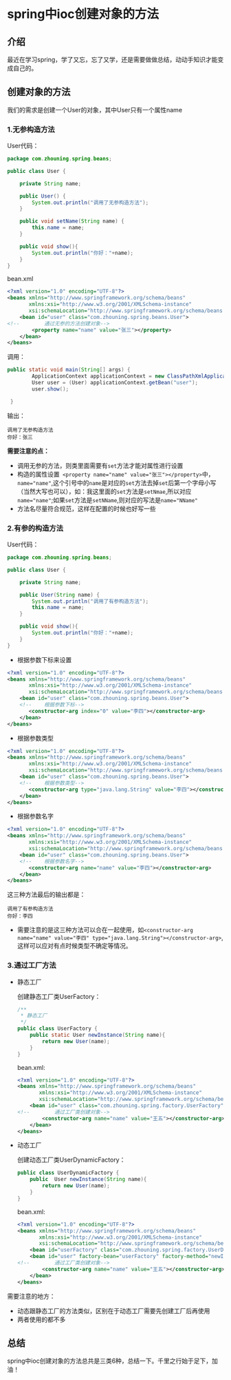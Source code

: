# spring中ioc创建对象的方法

## 介绍

最近在学习spring，学了又忘，忘了又学，还是需要做做总结，动动手知识才能变成自己的。

## 创建对象的方法

我们的需求是创建一个User的对象，其中User只有一个属性name

### 1.无参构造方法

User代码：

```java
package com.zhouning.spring.beans;

public class User {

    private String name;

    public User() {
        System.out.println("调用了无参构造方法");
    }

    public void setName(String name) {
        this.name = name;
    }

    public void show(){
        System.out.println("你好："+name);
    }
}

```

bean.xml

```xml
<?xml version="1.0" encoding="UTF-8"?>
<beans xmlns="http://www.springframework.org/schema/beans"
       xmlns:xsi="http://www.w3.org/2001/XMLSchema-instance"
       xsi:schemaLocation="http://www.springframework.org/schema/beans http://www.springframework.org/schema/beans/spring-beans.xsd">
    <bean id="user" class="com.zhouning.spring.beans.User">
<!--        通过无参的方法创建对象-->
        <property name="name" value="张三"></property>
    </bean>
</beans>
```

调用：

```java
public static void main(String[] args) {
        ApplicationContext applicationContext = new ClassPathXmlApplicationContext("bean.xml");
        User user = (User) applicationContext.getBean("user");
        user.show();

 }
```

输出：

```shell
调用了无参构造方法
你好：张三
```

**需要注意的点：**

* 调用无参的方法，则类里面需要有`set`方法才能对属性进行设置
* 构造的属性设置` <property name="name" value="张三"></property>`中，`name="name"`,这个引号中的`name`是对应的`set`方法去掉`set`后第一个字母小写（当然大写也可以），如：我这里面的`set`方法是`setNmae`,所以对应`name="name"`;如果`set`方法是`setNName`,则对应的写法是`name="NName"`
* 方法名尽量符合规范，这样在配置的时候也好写一些

### 2.有参的构造方法

User代码：

```java
package com.zhouning.spring.beans;

public class User {

    private String name;

    public User(String name) {
        System.out.println("调用了有参构造方法");
        this.name = name;
    }

    public void show(){
        System.out.println("你好："+name);
    }
}

```

* 根据参数下标来设置

```xml
<?xml version="1.0" encoding="UTF-8"?>
<beans xmlns="http://www.springframework.org/schema/beans"
       xmlns:xsi="http://www.w3.org/2001/XMLSchema-instance"
       xsi:schemaLocation="http://www.springframework.org/schema/beans http://www.springframework.org/schema/beans/spring-beans.xsd">
    <bean id="user" class="com.zhouning.spring.beans.User">
    <!--    根据参数下标-->
       <constructor-arg index="0" value="李四"></constructor-arg>
    </bean>
</beans>
```

* 根据参数类型

```xml
<?xml version="1.0" encoding="UTF-8"?>
<beans xmlns="http://www.springframework.org/schema/beans"
       xmlns:xsi="http://www.w3.org/2001/XMLSchema-instance"
       xsi:schemaLocation="http://www.springframework.org/schema/beans http://www.springframework.org/schema/beans/spring-beans.xsd">
    <bean id="user" class="com.zhouning.spring.beans.User">
    <!--    根据参数类型-->
       <constructor-arg type="java.lang.String" value="李四"></constructor-arg>
    </bean>
</beans>
```

* 根据参数名字

```xml
<?xml version="1.0" encoding="UTF-8"?>
<beans xmlns="http://www.springframework.org/schema/beans"
       xmlns:xsi="http://www.w3.org/2001/XMLSchema-instance"
       xsi:schemaLocation="http://www.springframework.org/schema/beans http://www.springframework.org/schema/beans/spring-beans.xsd">
    <bean id="user" class="com.zhouning.spring.beans.User">
    <!--    根据参数名字-->
       <constructor-arg name="name" value="李四"></constructor-arg>
    </bean>
</beans>
```

这三种方法最后的输出都是：

```shell
调用了有参构造方法
你好：李四
```

* 需要注意的是这三种方法可以合在一起使用，如`<constructor-arg name="name" value="李四" type="java.lang.String"></constructor-arg>`,这样可以应对有点时候类型不确定等情况。

### 3.通过工厂方法

* 静态工厂

  创建静态工厂类UserFactory：

  ```java
  /**
   * 静态工厂
   */
  public class UserFactory {
      public static User newInstance(String name){
          return new User(name);
      }
  }
  ```

  bean.xml:

  ```xml
  <?xml version="1.0" encoding="UTF-8"?>
  <beans xmlns="http://www.springframework.org/schema/beans"
         xmlns:xsi="http://www.w3.org/2001/XMLSchema-instance"
         xsi:schemaLocation="http://www.springframework.org/schema/beans http://www.springframework.org/schema/beans/spring-beans.xsd">
      <bean id="user" class="com.zhouning.spring.factory.UserFactory" factory-method="newInstance">
  <!--        通过工厂类创建对象-->
          <constructor-arg name="name" value="王五"></constructor-arg>
      </bean>
  </beans>
  ```

* 动态工厂

  创建动态工厂类UserDynamicFactory：

  ```java
  public class UserDynamicFactory {
      public  User newInstance(String name){
          return new User(name);
      }
  }
  ```

  bean.xml:

  ```xml
  <?xml version="1.0" encoding="UTF-8"?>
  <beans xmlns="http://www.springframework.org/schema/beans"
         xmlns:xsi="http://www.w3.org/2001/XMLSchema-instance"
         xsi:schemaLocation="http://www.springframework.org/schema/beans http://www.springframework.org/schema/beans/spring-beans.xsd">
      <bean id="userFactory" class="com.zhouning.spring.factory.UserDynamicFactory"></bean>
      <bean id="user" factory-bean="userFactory" factory-method="newInstance">
  <!--        通过工厂类创建对象-->
          <constructor-arg name="name" value="王五"></constructor-arg>
      </bean>
  </beans>
  ```

  

需要注意的地方：

* 动态跟静态工厂的方法类似，区别在于动态工厂需要先创建工厂后再使用
* 两者使用的都不多

## 总结

spring中ioc创建对象的方法总共是三类6种，总结一下。千里之行始于足下，加油！